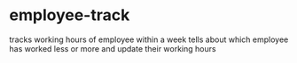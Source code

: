 # employee-track
tracks working hours of employee within a week
tells about which employee has worked less or more and update their working hours
